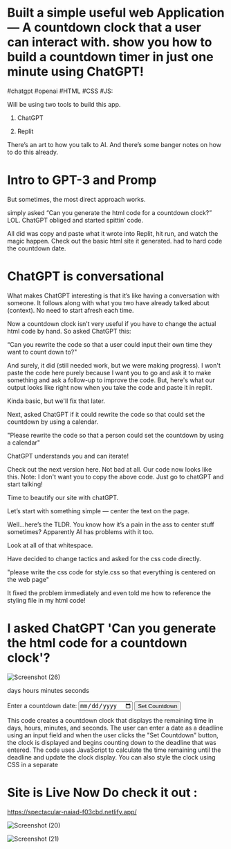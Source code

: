 # Built a simple useful web Application — A countdown clock that a user can interact with. show you how to build a countdown timer in just one minute using ChatGPT!  


#chatgpt #openai #HTML #CSS #JS: 


 Will be using two tools to build this app.

1) ChatGPT 

2) Replit 

There’s an art to how you talk to AI. And there’s some banger notes on how to do this already.

# Intro to GPT-3 and Promp

But sometimes, the most direct approach works.

simply asked “Can you generate the html code for a countdown clock?” LOL.
ChatGPT obliged and started spittin’ code.

All did was copy and paste what it wrote into Replit, hit run, and watch the magic happen. Check out the basic html site it generated. had to hard code the countdown date.

# ChatGPT is conversational
What makes ChatGPT interesting is that it’s like having a conversation with someone. It follows along with what you two have already talked about (context). No need to start afresh each time.

Now a countdown clock isn’t very useful if you have to change the actual html code by hand. So asked ChatGPT this:

“Can you rewrite the code so that a user could input their own time they want to count down to?"

And surely, it did (still needed work, but we were making progress). I won't paste the code here purely because I want you to go and ask it to make something and ask a follow-up to improve the code. But, here's what our output looks like right now when you take the code and paste it in replit.

Kinda basic, but we'll fix that later.

Next, asked ChatGPT if it could rewrite the code so that could set the countdown by using a calendar.

"Please rewrite the code so that a person could set the countdown by using a calendar"

ChatGPT understands you and can iterate!

Check out the next version here. Not bad at all.
Our code now looks like this. Note: I don't want you to copy the above code. Just go to chatGPT and start talking! 

Time to beautify our site with chatGPT.

Let’s start with something simple — center the text on the page.

Well…here’s the TLDR. You know how it’s a pain in the ass to center stuff sometimes? Apparently AI has problems with it too.

Look at all of that whitespace.

Have decided to change tactics and asked for the css code directly.

"please write the css code for style.css so that everything is centered on the web page"

It fixed the problem immediately and even told me how to reference the styling file in my html code!

# I asked ChatGPT 'Can you generate the html code for a countdown clock'?

![Screenshot (26)](https://user-images.githubusercontent.com/93249038/212460871-71411eb6-f546-4cfc-8d3c-45ee0e263958.png)
<!DOCTYPE html>
<html>
<head>
  <title>Countdown Clock</title>
  <link rel="stylesheet" type="text/css" href="style.css">
</head>
<body>
  <div id="clockdiv">
    <span id="days"></span> days 
    <span id="hours"></span> hours 
    <span id="minutes"></span> minutes 
    <span id="seconds"></span> seconds
  </div>
  <br>
  <div id="user-input">
  <label for="deadline">Enter a countdown date:</label>
  <input type="date" id="deadline">
  <button onclick="setDeadline()">Set Countdown</button>
  </div>
  <script>
    function getTimeRemaining(endtime) {
      var t = Date.parse(endtime) - Date.parse(new Date());
      var seconds = Math.floor((t / 1000) % 60);
      var minutes = Math.floor((t / 1000 / 60) % 60);
      var hours = Math.floor((t / (1000 * 60 * 60)) % 24);
      var days = Math.floor(t / (1000 * 60 * 60 * 24));
      return {
        'total': t,
        'days': days,
        'hours': hours,
        'minutes': minutes,
        'seconds': seconds
      };
    }
    
    function initializeClock(endtime) {
      var daysSpan = document.getElementById("days");
      var hoursSpan = document.getElementById("hours");
      var minutesSpan = document.getElementById("minutes");
      var secondsSpan = document.getElementById("seconds");

      function updateClock() {
        var t = getTimeRemaining(endtime);

        daysSpan.innerHTML = t.days;
        hoursSpan.innerHTML = ('0' + t.hours).slice(-2);
        minutesSpan.innerHTML = ('0' + t.minutes).slice(-2);
        secondsSpan.innerHTML = ('0' + t.seconds).slice(-2);

        if (t.total <= 0) {
          clearInterval(timeinterval);
        }
      }

      updateClock();
      var timeinterval = setInterval(updateClock, 1000);
    }
    
    function setDeadline() {
    var deadline = document.getElementById("deadline").value;
    document.getElementById("clockdiv").style.display = "block";
    document.getElementById("user-input").style.display = "none";
    initializeClock(deadline);
    }
    
  </script>
</body>
</html>


This code creates a countdown clock that displays the remaining time in days, hours, minutes, and seconds. The user can enter a date as a deadline using an input field and when the user clicks the "Set Countdown" button, the clock is displayed and begins counting down to the deadline that was entered. The code uses JavaScript to calculate the time remaining until the deadline and update the clock display. You can also style the clock using CSS in a separate


# Site is Live Now Do check it out :  

https://spectacular-naiad-f03cbd.netlify.app/ 



![Screenshot (20)](https://user-images.githubusercontent.com/93249038/212231152-e4464d76-f803-4141-bdd5-b006f8903c65.png)

![Screenshot (21)](https://user-images.githubusercontent.com/93249038/212231171-0857abbd-ef67-42b5-b9b0-0d6dc5502f9a.png)

